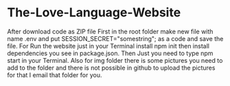 # The-Love-Language-Website
After download code as ZIP file
First in the root folder make new file with name .env and put SESSION_SECRET="somestring"; as a code and save the file.
For Run the website just in your Terminal install npm init then install dependencies you see in package.json.
Then Just you need to type npm start in your Terminal.
Also for img folder there is some pictures you need to add to the folder and there is not possible in github to upload the pictures for that I email that folder for you.
